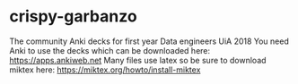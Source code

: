 # crispy-garbanzo
The community Anki decks for first year Data engineers UiA 2018
You need Anki to use the decks which can be downloaded here: https://apps.ankiweb.net
Many files use latex so be sure to download miktex here: https://miktex.org/howto/install-miktex
